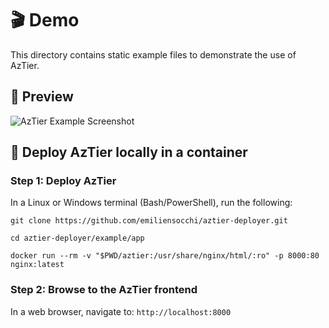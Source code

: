 # 🎬 Demo

This directory contains static example files to demonstrate the use of AzTier.

## 👀 Preview 

![AzTier Example Screenshot](https://raw.githubusercontent.com/emiliensocchi/aztier-deployer/blob/main/example/images/example.png)


## 🐳 Deploy AzTier locally in a container

### Step 1: Deploy AzTier

In a Linux or Windows terminal (Bash/PowerShell), run the following:

```
git clone https://github.com/emiliensocchi/aztier-deployer.git
```
```
cd aztier-deployer/example/app
```
```
docker run --rm -v "$PWD/aztier:/usr/share/nginx/html/:ro" -p 8000:80 nginx:latest
```

### Step 2: Browse to the AzTier frontend

In a web browser, navigate to: `http://localhost:8000`

